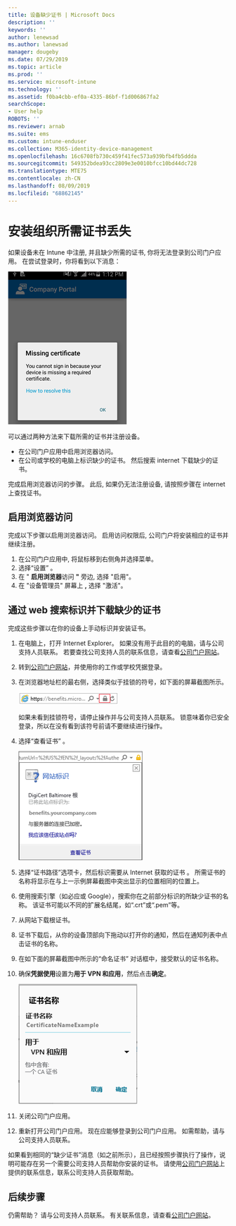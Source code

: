 ```yaml
---
title: 设备缺少证书 | Microsoft Docs
description: ''
keywords: ''
author: lenewsad
ms.author: lanewsad
manager: dougeby
ms.date: 07/29/2019
ms.topic: article
ms.prod: ''
ms.service: microsoft-intune
ms.technology: ''
ms.assetid: f0ba4cbb-ef0a-4335-86bf-f1d006867fa2
searchScope:
- User help
ROBOTS: ''
ms.reviewer: arnab
ms.suite: ems
ms.custom: intune-enduser
ms.collection: M365-identity-device-management
ms.openlocfilehash: 16c6708fb730c459f41fec573a939bfb4fb5ddda
ms.sourcegitcommit: 549352bdea93cc2809e3e0010bfcc10bd44dc728
ms.translationtype: MTE75
ms.contentlocale: zh-CN
ms.lasthandoff: 08/09/2019
ms.locfileid: "68862145"
---
```

# <a name="install-missing-certificate-required-by-your-organization"></a>安装组织所需证书丢失  

如果设备未在 Intune 中注册, 并且缺少所需的证书, 你将无法登录到公司门户应用。 在尝试登录时，你将看到以下消息：

![screenshot-error-message-about-missing-certificate](./media/andr-cert_install-1-cert_missing.png)

可以通过两种方法来下载所需的证书并注册设备。 

- 在公司门户应用中启用浏览器访问。
- 在公司或学校的电脑上标识缺少的证书。 然后搜索 internet 下载缺少的证书。 

完成启用浏览器访问的步骤。 此后, 如果仍无法注册设备, 请按照步骤在 internet 上查找证书。 

## <a name="enable-browser-access"></a>启用浏览器访问
完成以下步骤以启用浏览器访问。 启用访问权限后, 公司门户将安装相应的证书并继续注册。    

1. 在公司门户应用中, 将鼠标移到右侧角并选择菜单。  
2. 选择“设置”  。  
3. 在 " **启用浏览器**访问 **"** 旁边, 选择 "启用"。  
4. 在 "设备管理员" 屏幕上 **,** 选择 "激活"。 

## <a name="identify-and-download-the-missing-certificate-through-web-search"></a>通过 web 搜索标识并下载缺少的证书
完成这些步骤以在你的设备上手动标识并安装证书。  

1. 在电脑上，打开 Internet Explorer。 如果没有用于此目的的电脑，请与公司支持人员联系。 若要查找公司支持人员的联系信息，请查看[公司门户网站](https://go.microsoft.com/fwlink/?linkid=2010980)。

2. 转到[公司门户网站](https://go.microsoft.com/fwlink/?linkid=2010980)，并使用你的工作或学校凭据登录。

3. 在浏览器地址栏的最右侧，选择类似于挂锁的符号，如下面的屏幕截图所示。

    ![screenshot-internet-explorer-address-bar-padlock-symbol](./media/andr-missing-cert-ie-padlock-symbol.png)

    如果未看到挂锁符号，请停止操作并与公司支持人员联系。 锁意味着你已安全登录，所以在没有看到该符号前请不要继续进行操作。

4. 选择“查看证书”  。

    ![screenshot-internet-explorer-view-certificates-button-on-website-identification-dialog](./media/andr-missg-cert-ie-view-cert-button.png)

5. 选择“证书路径”选项卡，然后标识需要从 Internet 获取的证书  。 所需证书的名称将显示在与上一示例屏幕截图中突出显示的位置相同的位置上。

6. 使用搜索引擎（如必应或 Google），搜索你在之前部分标识的所缺少证书的名称。 该证书可能以不同的扩展名结尾，如“.crt”或“.pem”等。

7. 从网站下载根证书。

8. 证书下载后，从你的设备顶部向下拖动以打开你的通知，然后在通知列表中点击证书的名称。

4. 在如下面的屏幕截图中所示的“命名证书”  对话框中，接受默认的证书名称。

5. 确保**凭据使用**设置为**用于 VPN 和应用**，然后点击**确定**。

    ![screenshot-certificate-name-dialog-showing-certificate-name](./media/andr-missing-cert-cert-name.png)

6. 关闭公司门户应用。

7. 重新打开公司门户应用。 现在应能够登录到公司门户应用。 如需帮助，请与公司支持人员联系。

如果看到相同的“缺少证书”消息（如之前所示），且已经按照步骤执行了操作，说明可能存在另一个需要公司支持人员帮助你安装的证书。 请使用[公司门户网站](https://go.microsoft.com/fwlink/?linkid=2010980)上提供的联系信息，联系公司支持人员获取帮助。

## <a name="next-steps"></a>后续步骤  

仍需帮助？ 请与公司支持人员联系。 有关联系信息，请查看[公司门户网站](https://go.microsoft.com/fwlink/?linkid=2010980)。  
